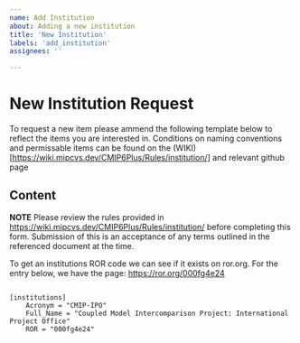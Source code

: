 ```yaml
---
name: Add Institution
about: Adding a new institution
title: 'New Institution'
labels: 'add_institution'
assignees: ''

---
```


# New Institution Request

To request a new item please ammend the following template below to reflect the items you are interested in. 
Conditions on naming conventions and permissable items can be found on the (WIKI)[https://wiki.mipcvs.dev/CMIP6Plus/Rules/institution/] and relevant github page

<!---  info 

We are trialing the addition of new components using the configuration file format. 
To use this please fill out the template below keeping the spacing and indentation of the file. 

--->

## Content

 **NOTE** Please review the rules provided in https://wiki.mipcvs.dev/CMIP6Plus/Rules/institution/ before completing this form. Submission of this is an acceptance of any terms outlined in the referenced document at the time. 

To get an institutions ROR code we can see if it exists on ror.org. For the entry below, we have the page: https://ror.org/000fg4e24



``` configfile

[institutions]
    Acronym = "CMIP-IPO"
    Full_Name = "Coupled Model Intercomparison Project: International Project Office"
    ROR = "000fg4e24"

```


